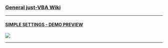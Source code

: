 ### [General just-VBA Wiki](https://github.com/lopperman/VBA-pbUtil/wiki)
***
#### [SIMPLE SETTINGS - DEMO PREVIEW](https://github.com/lopperman/just-VBA/tree/main/SimpleSettings)
![](https://github.com/lopperman/just-VBA/blob/main/SimpleSettings/pbSettings.png?raw=true)
***
